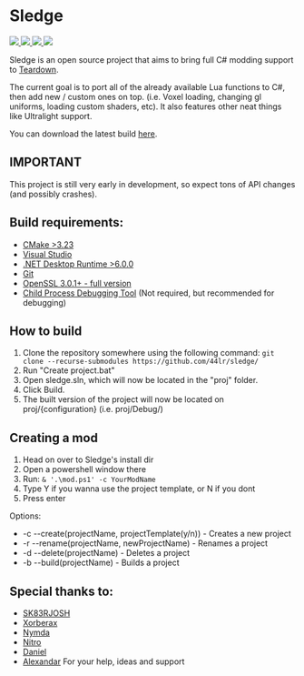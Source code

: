 # Sledge

<p>
    <a href="https://store.steampowered.com/app/1167630/Teardown/">
        <img src="https://img.shields.io/badge/Teardown-1.0.0-orange">
    </a>
    <a href="https://isocpp.org/">
        <img src="https://img.shields.io/badge/language-C%2B%2B20-blue.svg">
    </a>
    <a href="https://ci.appveyor.com/project/44lr/sledge">
        <img src="https://ci.appveyor.com/api/projects/status/ka8ikyfdreboptdu?svg=true">
    </a>
    <a href="https://discord.gg/SAAmJ3VSAS">
        <img src="https://img.shields.io/discord/919624550466064494?color=%235865F2&label=Discord">
    </a>
</p>


Sledge is an open source project that aims to bring full C# modding support to [Teardown](https://store.steampowered.com/app/1167630/Teardown/).

The current goal is to port all of the already available Lua functions to C#, then add new / custom ones on top. (i.e. Voxel loading, changing gl uniforms, loading custom shaders, etc).
It also features other neat things like Ultralight support.

You can download the latest build [here](https://github.com/44lr/sledge/releases).

## IMPORTANT
This project is still very early in development, so expect tons of API changes (and possibly crashes).

## Build requirements:
* [CMake >3.23](https://cmake.org/download/)
* [Visual Studio](https://visualstudio.microsoft.com/)
* [.NET Desktop Runtime >6.0.0](https://dotnet.microsoft.com/en-us/download/dotnet/6.0)
* [Git](https://git-scm.com/downloads)
* [OpenSSL 3.0.1+ - full version](https://slproweb.com/products/Win32OpenSSL.html)
* [Child Process Debugging Tool](https://marketplace.visualstudio.com/items?itemName=vsdbgplat.MicrosoftChildProcessDebuggingPowerTool) (Not required, but recommended for debugging)

## How to build
1. Clone the repository somewhere using the following command:
``git clone --recurse-submodules https://github.com/44lr/sledge/``
2. Run "Create project.bat"
3. Open sledge.sln, which will now be located in the "proj" folder.
4. Click Build.
5. The built version of the project will now be located on proj/{configuration} (i.e. proj/Debug/)

## Creating a mod
1. Head on over to Sledge's install dir
2. Open a powershell window there
3. Run: ``& '.\mod.ps1' -c YourModName``
4. Type Y if you wanna use the project template, or N if you dont
5. Press enter

Options:  
- -c --create(projectName, projectTemplate(y/n)) - Creates a new project  
- -r --rename(projectName, newProjectName) - Renames a project  
- -d --delete(projectName) - Deletes a project  
- -b --build(projectName) - Builds a project  

## Special thanks to:
* [SK83RJOSH](https://github.com/SK83RJOSH)
* [Xorberax](https://github.com/ss-gnalvesteffer)
* [Nymda](https://github.com/nymda)
* [Nitro](https://github.com/BuilderHD)
* [Daniel](https://github.com/vulcan-dev)
* [Alexandar](https://github.com/alexandargyurov)
For your help, ideas and support